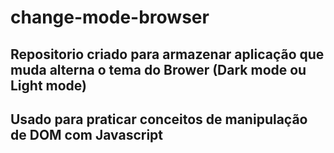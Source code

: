 # change-mode-browser
## Repositorio criado para armazenar aplicação que muda alterna o tema do Brower (Dark mode ou Light mode)
## Usado para praticar conceitos de manipulação de DOM com Javascript
